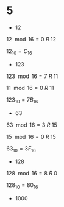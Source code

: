 # 5

* 12

$12 \mod 16 = 0\ R\ 12$

$12_{10} = C_{16}$

* 123

$123 \mod 16 = 7\ R\ 11$

$11 \mod 16 = 0\ R\ 11$

$123_{10} = 7B_{16}$

* 63

$63 \mod 16 = 3\ R\ 15$

$15 \mod 16 = 0\ R\ 15$

$63_{10} = 3F_{16}$

* 128

$128 \mod 16 = 8\ R\ 0$

$128_{10} = 80_{16}$


* 1000

